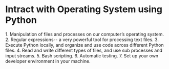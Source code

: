 <h1>Intract with Operating System using Python</h1>
1.  Manipulation of files and processes on our computer’s operating system. 
2. Regular expressions-- a very powerful tool for processing text files.     
3. Execute Python locally, and organize and use code across different Python files.         
4. Read and write different types of files, and use sub processes and input streams.         
5. Bash scripting.        
6. Automatic testing.        
7. Set up your own developer environment in your machine.
